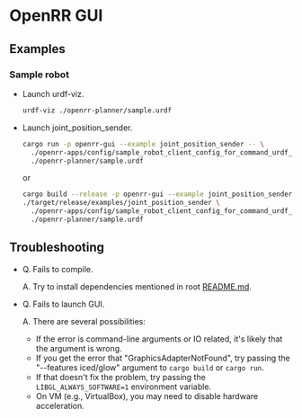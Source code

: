 # OpenRR GUI

## Examples

### Sample robot

- Launch urdf-viz.

  ```bash
  urdf-viz ./openrr-planner/sample.urdf
  ```

- Launch joint_position_sender.

  ```bash
  cargo run -p openrr-gui --example joint_position_sender -- \
    ./openrr-apps/config/sample_robot_client_config_for_command_urdf_viz.toml \
    ./openrr-planner/sample.urdf
  ```

  or

  ```bash
  cargo build --release -p openrr-gui --example joint_position_sender
  ./target/release/examples/joint_position_sender \
    ./openrr-apps/config/sample_robot_client_config_for_command_urdf_viz.toml \
    ./openrr-planner/sample.urdf
  ```

## Troubleshooting

- Q. Fails to compile.

  A. Try to install dependencies mentioned in root [README.md](../README.md).

- Q. Fails to launch GUI.

  A. There are several possibilities:

  - If the error is command-line arguments or IO related, it's likely that the argument is wrong.
  - If you get the error that "GraphicsAdapterNotFound", try passing the "--features iced/glow" argument to `cargo build` or `cargo run`.
  - If that doesn't fix the problem, try passing the `LIBGL_ALWAYS_SOFTWARE=1` environment variable.
  - On VM (e.g., VirtualBox), you may need to disable hardware acceleration.
